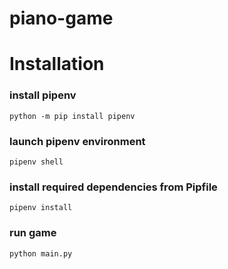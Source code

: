 # **piano-game**


# Installation
### install pipenv
```shell
python -m pip install pipenv
```

### launch pipenv environment
```shell
pipenv shell
```

### install required dependencies from Pipfile
```shell
pipenv install
```

### run game
```shell
python main.py
```
